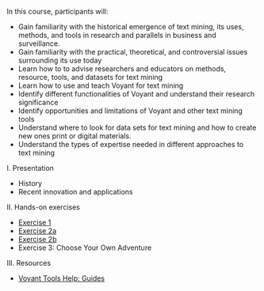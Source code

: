 In this course, participants will: 

* Gain familiarity with the historical emergence of text mining, its uses, methods, and tools in research and parallels in business and surveillance.
* Gain familiarity with the practical, theoretical, and controversial issues surrounding its use today
* Learn how to to advise researchers and educators on methods, resource, tools, and datasets for text mining
* Learn how to use and teach Voyant for text mining 
* Identify different functionalities of Voyant and understand their research significance
* Identify opportunities and limitations of Voyant and other text mining tools
* Understand where to look for data sets for text mining and how to create new ones print or digital materials. 
* Understand the types of expertise needed in different approaches to text mining 

I. Presentation
* History
* Recent innovation and applications

II. Hands-on exercises
* [Exercise 1](http://webapp1.dlib.indiana.edu/vwwp/view?docId=VAB7118.xml&doc.view=print)
* [Exercise 2a](http://webapp1.dlib.indiana.edu/vwwp/view?docId=VAB7118.xml&doc.view=print)
* [Exercise 2b](http://webapp1.dlib.indiana.edu/vwwp/view?docId=VAB7118.xml&doc.view=print)
* Exercise 3: Choose Your Own Adventure

III. Resources
* [Voyant Tools Help: Guides](http://voyant-tools.org/docs/#!/guide)

